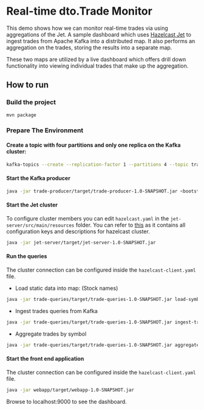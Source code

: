 # Real-time dto.Trade Monitor

This demo shows how we can monitor real-time trades via using
aggregations of the Jet. A sample dashboard which uses [Hazelcast
Jet](https://github.com/hazelcast/hazelcast-jet) to ingest trades from
Apache Kafka into a distributed map. It also performs an aggregation on
the trades, storing the results into a separate map.

These two maps are utilized by a live dashboard which offers drill down
functionality into viewing individual trades that make up the
aggregation.

## How to run

### Build the project

```bash
mvn package
```

### Prepare The Environment

#### Create a topic with four partitions and only one replica on the Kafka cluster:

```bash
kafka-topics --create --replication-factor 1 --partitions 4 --topic trades --bootstrap-server localhost:9092
```

#### Start the Kafka producer

```bash
java -jar trade-producer/target/trade-producer-1.0-SNAPSHOT.jar <bootstrap servers> <trades per sec>
```

#### Start the Jet cluster

To configure cluster members you can edit `hazelcast.yaml` in the
`jet-server/src/main/resources` folder. You can refer to
[this](https://github.com/hazelcast/hazelcast/blob/master/hazelcast/src/main/resources/hazelcast-full-example.yaml)
as it contains all configuration keys and descriptions for hazelcast
cluster.

```bash
java -jar jet-server/target/jet-server-1.0-SNAPSHOT.jar
```

#### Run the queries

The cluster connection can be configured inside the
`hazelcast-client.yaml` file.
[](https://github.com/hazelcast/hazelcast/blob/master/hazelcast/src/main/resources/hazelcast-client-full-example.yaml)

* Load static data into map: (Stock names)

```bash
java -jar trade-queries/target/trade-queries-1.0-SNAPSHOT.jar load-symbols
```

* Ingest trades queries from Kafka

```bash
java -jar trade-queries/target/trade-queries-1.0-SNAPSHOT.jar ingest-trades <bootstrap servers>
```

* Aggregate trades by symbol

```bash
java -jar trade-queries/target/trade-queries-1.0-SNAPSHOT.jar aggregate-query <bootstrap servers>
```

#### Start the front end application

The cluster connection can be configured inside the `hazelcast-client.yaml` file.

```bash
java -jar webapp/target/webapp-1.0-SNAPSHOT.jar
```

Browse to localhost:9000 to see the dashboard.
